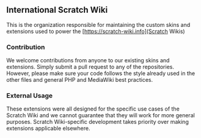 ## International Scratch Wiki
This is the organization responsible for maintaining the custom skins and extensions used to power the [https://scratch-wiki.info](Scratch Wikis)

### Contribution
We welcome contributions from anyone to our existing skins and extensions. Simply submit a pull request to any of the repositories. However, please make sure your code follows the style already used in the other files and general PHP and MediaWiki best practices.

### External Usage
These extensions were all designed for the specific use cases of the Scratch Wiki and we cannot guarantee that they will work for more general purposes. Scratch Wiki-specific development takes priority over making extensions applicable elsewhere.
